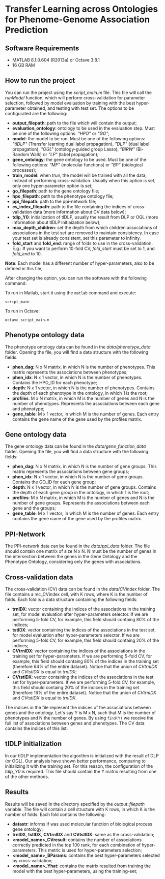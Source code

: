 # Transfer Learning across Ontologies for Phenome-Genome Association Prediction

## Software Requirements

* MATLAB 8.1.0.604 (R2013a) or Octave 3.8.1
* 16 GB RAM

## How to run the project
You can run the project using the *script_main.m* file. This file will call the *runModel* function, which will perform cross-validation for parameter selection, followed by model evaluation by training with the best hyper-parameter obtained, and testing with test set. The options to be configurated are the following:

* **output_filepath**: path to the file which will contain the output;
* **evaluation_ontology**: ontology to be used in the evaluation step. Must be one of the following options: *"HPO"* or *"GO"*;
* **model**: the model to be run. Must be one of the following options: *"tlDLP"* (Transfer learning dual label propagation), *"DLP"* (dual label propagation), *"OGL"* (ontology-guided group Lasso), *"BiRW"* (Bi-Random Walk) or *"LP"* (label propagation);
* **gene_ontology**: the gene ontology to be used. Must be one of the following options: *"MF"* (molecular functions) or *"BP"* (biological processes);
* **train_model**: when *true*, the model will be trained with all the data, instead of performing cross-validation. Usually when this option is set, only one hyper-parameter option is set;
* **go_filepath**: path to the gene ontology file;
* **hpo_filepath**: path to the phenotype ontology file;
* **ppi_filepath**: path to the ppi-network file;
* **cv\_index_filepath**: path to the file containing the indices of cross-validation data (more information about CV data below);
* **tdlp\_Y0**: initialization of tlDLP, usually the result from DLP or OGL (more information about tlDLP initiaization below);
* **max\_depth\_children**: set the depth from which children associations of associations in the test set are removed to maintain consistency. In case your test set is already consistent, set this parameter to infinity.
* **fold_start** and **fold_end**: range of folds to use in the cross-validation. E.g.: If you want to perform 10-fold CV, *fold_start* must be set to 1, and *fold_end* to 10.

**Note:** Each model has a different number of hyper-parameters, also to be defined in this file;

After changing the option, you can run the software with the following command:

To run in Matlab, start it using the ```matlab``` command and execute:

```
script_main
```
To run in Octave:

```
octave script_main.m
```

## Phenotype ontology data

The phenotype ontology data can be found in the *data/phenotype_data* folder. Opening the file, you will find a data structure with the following fields:

* **phen_dag**: N x N matrix, in which N is the number of phenotypes. This matrix represents the associations between phenotypes;
* **phen_idx**: N x 1 vector, in which N is the number of phenotypes. Contains the HPO_ID for each phenotype;
* **depth**: N x 1 vector, in which N is the number of phenotypes. Contains the depth of each phenotype in the ontology, in which 1 is the root;
* **profiles**: M x N matrix, in which M is the number of genes and N is the number of phenotypes. Represents the associations between each gene and phenotype;
* **gene_table**: M x 1 vector, in which M is the number of genes. Each entry contains the gene name of the gene used by the profiles matrix.

## Gene ontology data

The gene ontology data can be found in the *data/gene_function_data* folder. Opening the file, you will find a data structure with the following fields:

* **phen_dag**: N x N matrix, in which N is the number of gene groups. This matrix represents the associations between gene groups;
* **phen_idx**: N x 1 vector, in which N is the number of gene groups. Contains the GO_ID for each gene group;
* **depth**: N x 1 vector, in which N is the number of gene groups. Contains the depth of each gene group in the ontology, in which 1 is the root;
* **profiles**: M x N matrix, in which M is the number of genes and N is the number of gene groups. Represents the associations between each gene and the groups;
* **gene_table**: M x 1 vector, in which M is the number of genes. Each entry contains the gene name of the gene used by the profiles matrix.

## PPI-Network

The PPI-network data can be found in the *data/ppi_data* folder. The file should contain one matrix of size N x N. N must be the number of genes in the intersection between the genes in the Gene Ontology and the Phenotype Ontology, considering only the genes with associations. 

## Cross-validation data

The cross-validation (CV) data can be found in the *data/CVindex* folder. The file contains a mc_CVindex cell, with K rows, where K is the number of folds. Each fold is a data structure containing the following fields:

* **trnIDX**: vector containing the indices of the associations in the training set, for model evaluation after hyper-parameters selector. If we are performing 5-fold CV, for example, this field should containg 80% of the indices;
* **tstIDX**: vector containing the indices of the associations in the test set, for model evaluation after hyper-parameters selector. If we are performing 5-fold CV, for example, this field should containg 20% of the indices;
* **CVtrnIDX**: vector containing the indices of the associations in the training set for hyper-parameters. If we are performing 5-fold CV, for example, this field should containg 80% of the indices in the training set (therefore 64% of the entire dataset). Notice that the union of *CVtrnIDX* and *CVtstIDX* is equal to *trnIDX*;
* **CVtstIDX**: vector containing the indices of the associations in the test set for hyper-parameters. If we are performing 5-fold CV, for example, this field should containg 20% of the indices in the training set (therefore 16% of the entire dataset). Notice that the union of *CVtrnIDX* and *CVtstIDX* is equal to *trnIDX*.

The indices in the file represent the indices of the associations between genes and the ontology. Let's say Y is M x N, such that M is the number of phenotypes and N the number of genes. By using `find(Y)` we receive the full list of associations between genes and phenotypes. The CV data contains the indices of this list.

## tlDLP initialization

In our tlDLP implementation the algorithm is initialized with the result of DLP (or OGL). Our analysis have shown better performance, comparing to initializing it with the training set. For this reason, the configuration of the *tdlp\_Y0* is required. This file should contain the Y matrix resulting from one of the other methods.

## Results

Results will be saved in the directory specified by the *output_filepath* variable. The file will contain a cell structure with K rows, in which K is the number of folds. Each fold contains the following:

* **datastr**: informs if was used molecular function of biological process gene ontology;
* **trnIDX**, **tstIDX**, **CVtrnIDX** and **CVtstIDX**: same as the cross-validation;
* **\<model_name>\_CVresult**: contains the number of associations correctly predicted in the top 100 rank, for each combination of hyper-parameters. This metric is used for hyper-parameters selection;
* **\<model_name>\_BParams**: contains the best hyper-parameters selected by cross-validation;
* **\<model_name>\_Yhat**: contains the matrix resulted from training the model with the best hyper-parameters, using the training-set;
